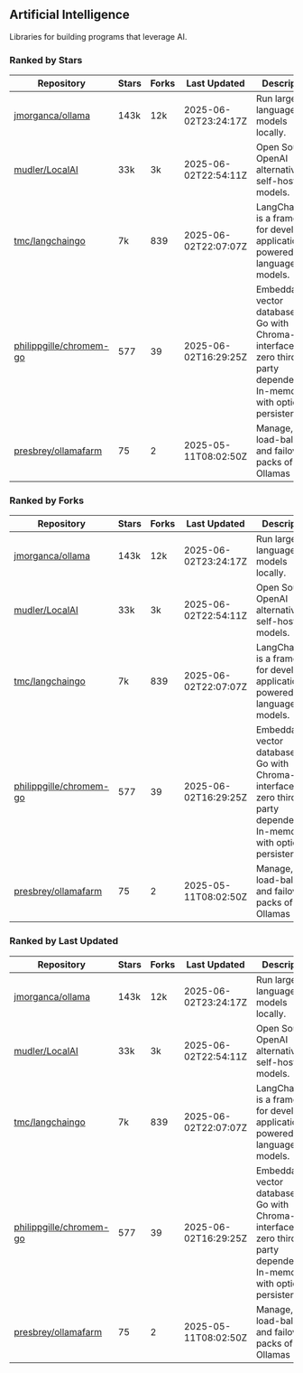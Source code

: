 ## Artificial Intelligence

Libraries for building programs that leverage AI.

### Ranked by Stars

| Repository | Stars | Forks | Last Updated | Description | 
|------------|-------|-------|--------------|-------------|
| [jmorganca/ollama](https://github.com/jmorganca/ollama) | 143k | 12k | 2025-06-02T23:24:17Z |  Run large language models locally. |
| [mudler/LocalAI](https://github.com/mudler/LocalAI) | 33k | 3k | 2025-06-02T22:54:11Z |  Open Source OpenAI alternative, self-host AI models. |
| [tmc/langchaingo](https://github.com/tmc/langchaingo) | 7k | 839 | 2025-06-02T22:07:07Z |  LangChainGo is a framework for developing applications powered by language models. |
| [philippgille/chromem-go](https://github.com/philippgille/chromem-go) | 577 | 39 | 2025-06-02T16:29:25Z |  Embeddable vector database for Go with Chroma-like interface and zero third-party dependencies. In-memory with optional persistence. |
| [presbrey/ollamafarm](https://github.com/presbrey/ollamafarm) | 75 | 2 | 2025-05-11T08:02:50Z |  Manage, load-balance, and failover packs of Ollamas |

### Ranked by Forks

| Repository | Stars | Forks | Last Updated | Description | 
|------------|-------|-------|--------------|-------------|
| [jmorganca/ollama](https://github.com/jmorganca/ollama) | 143k | 12k | 2025-06-02T23:24:17Z |  Run large language models locally. |
| [mudler/LocalAI](https://github.com/mudler/LocalAI) | 33k | 3k | 2025-06-02T22:54:11Z |  Open Source OpenAI alternative, self-host AI models. |
| [tmc/langchaingo](https://github.com/tmc/langchaingo) | 7k | 839 | 2025-06-02T22:07:07Z |  LangChainGo is a framework for developing applications powered by language models. |
| [philippgille/chromem-go](https://github.com/philippgille/chromem-go) | 577 | 39 | 2025-06-02T16:29:25Z |  Embeddable vector database for Go with Chroma-like interface and zero third-party dependencies. In-memory with optional persistence. |
| [presbrey/ollamafarm](https://github.com/presbrey/ollamafarm) | 75 | 2 | 2025-05-11T08:02:50Z |  Manage, load-balance, and failover packs of Ollamas |

### Ranked by Last Updated

| Repository | Stars | Forks | Last Updated | Description | 
|------------|-------|-------|--------------|-------------|
| [jmorganca/ollama](https://github.com/jmorganca/ollama) | 143k | 12k | 2025-06-02T23:24:17Z |  Run large language models locally. |
| [mudler/LocalAI](https://github.com/mudler/LocalAI) | 33k | 3k | 2025-06-02T22:54:11Z |  Open Source OpenAI alternative, self-host AI models. |
| [tmc/langchaingo](https://github.com/tmc/langchaingo) | 7k | 839 | 2025-06-02T22:07:07Z |  LangChainGo is a framework for developing applications powered by language models. |
| [philippgille/chromem-go](https://github.com/philippgille/chromem-go) | 577 | 39 | 2025-06-02T16:29:25Z |  Embeddable vector database for Go with Chroma-like interface and zero third-party dependencies. In-memory with optional persistence. |
| [presbrey/ollamafarm](https://github.com/presbrey/ollamafarm) | 75 | 2 | 2025-05-11T08:02:50Z |  Manage, load-balance, and failover packs of Ollamas |

